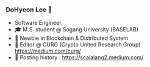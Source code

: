### DoHyeon Lee 👋
- Software Engineer.
- 🎓 M.S. student @ Sogang University (BASELAB)
- 🌱 Newbie in Blockchain & Distributed System
- 📓 Editor @ CURG (Crypto United Research Group) https://medium.com/curg/
- 📓 Posting history : https://scalalang2.medium.com/
